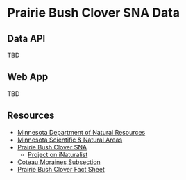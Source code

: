# Prairie Bush Clover SNA Data

## Data API

TBD

## Web App

TBD

## Resources

* [Minnesota Department of Natural Resources](http://www.dnr.state.mn.us/index.html)
* [Minnesota Scientific & Natural Areas](http://www.dnr.state.mn.us/snas/index.html)
* [Prairie Bush Clover SNA](http://www.dnr.state.mn.us/snas/detail.html?id=sna01036)
  * [Project on iNaturalist](https://www.inaturalist.org/projects/prairie-bush-clover-sna-data)
* [Coteau Moraines Subsection](http://www.dnr.state.mn.us/ecs/251Bb/index.html)
* [Prairie Bush Clover Fact Sheet](http://www.fws.gov/midwest/endangered/plants/prairieb.html)

